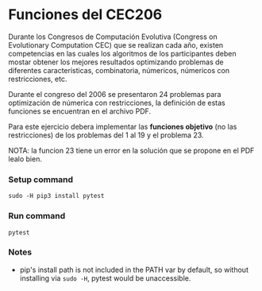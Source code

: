 # Funciones del CEC206
Durante los Congresos de Computación Evolutiva (Congress on Evolutionary Computation CEC) que se realizan cada año, existen competencias en las cuales los algoritmos de los participantes deben mostar obtener los mejores resultados optimizando problemas de diferentes caracteristicas, combinatoria, númericos, númericos con restricciones, etc.

Durante el congreso del 2006 se presentaron 24 problemas para optimización de númerica con restricciones, la definición de estas funciones se encuentran en el archivo PDF.

Para este ejercicio debera implementar las **funciones objetivo** (no las restricciones) de los problemas del 1 al 19 y el problema 23.

NOTA: la funcion 23 tiene un error en la solución que se propone en el PDF lealo bien.

### Setup command
`sudo -H pip3 install pytest`

### Run command
`pytest`

### Notes
- pip's install path is not included in the PATH var by default, so without installing via `sudo -H`, pytest would be unaccessible.

